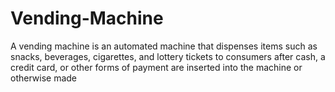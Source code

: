 # Vending-Machine
A vending machine is an automated machine that dispenses items such as snacks, beverages, cigarettes, and lottery tickets to consumers after cash, a credit card, or other forms of payment are inserted into the machine or otherwise made

